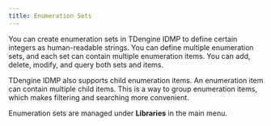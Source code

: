 ```yaml
---
title: Enumeration Sets
---
```


You can create enumeration sets in TDengine IDMP to define certain integers as human-readable strings. You can define multiple enumeration sets, and each set can contain multiple enumeration items. You can add, delete, modify, and query both sets and items.

TDengine IDMP also supports child enumeration items. An enumeration item can contain multiple child items. This is a way to group enumeration items, which makes filtering and searching more convenient.

Enumeration sets are managed under **Libraries** in the main menu.
